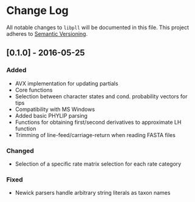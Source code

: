 # Change Log
All notable changes to `libpll` will be documented in this file.
This project adheres to [Semantic Versioning](http://semver.org/).

## [0.1.0] - 2016-05-25
### Added
 - AVX implementation for updating partials
 - Core functions
 - Selection between character states and cond. probability vectors for tips
 - Compatibility with MS Windows
 - Added basic PHYLIP parsing
 - Functions for obtaining first/second derivatives to approximate LH function
 - Trimming of line-feed/carriage-return when reading FASTA files

### Changed
 - Selection of a specific rate matrix selection for each rate category

### Fixed
 - Newick parsers handle arbitrary string literals as taxon names
